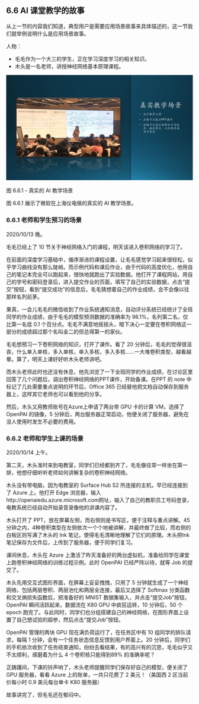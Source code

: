 ## 6.6 AI 课堂教学的故事

从上一节的内容我们知道，典型用户是需要应用场景故事来具体描述的，这一节我们就举例说明什么是应用场景故事。

人物：
-	毛毛作为一个大三的学生，正在学习深度学习的相关知识。
-	木头是一名老师，讲授神经网络基本原理课程。


<img src="img/Slide12.JPG"/>

图 6.6.1 - 真实的 AI 教学场景


图 6.6.1 展示了微软在上海仪电做的真实的 AI 教学场景。

### 6.6.1 老师和学生预习的场景

2020/10/13 晚。

毛毛已经上了 10 节关于神经网络入门的课程，明天该进入卷积网络的学习了。

在前面的深度学习基础中，循序渐进的课程设置，让毛毛感觉学习起来很轻松，似乎学习曲线没有那么陡峭。而示例代码和课后作业，由于代码的高度优化，他用自己的笔记本完全可以跑起来，很快地就跑出了实验数据。他打开了课程网站，用自己的学号和密码登录后，进入提交作业的页面，填写了自己的实验数据，点击“提交”按钮，看到“提交成功”的信息后，毛毛猜想着自己的作业成绩，会不会像以往那样名列前茅。

果真，一会儿毛毛的微信收到了作业系统通知消息，自动评分系统已经统计了全班同学的作业成绩，由于毛毛的模型预测数据的准确率为 98.1%，名列第二名，仅比第一名低 0.1 个百分点。毛毛不满意地摇摇头，暗下决心一定要在卷积网络这一部分的成绩超过那个名叫金二的但总得第一的家伙。

毛毛想预习一下卷积网络的知识，打开了课件。看了 20 分钟后，毛毛的觉得很沮丧，什么单入单核，多入单核，单入多核，多入多核……一大堆卷积类型，越看越晕。算了，明天上课好好听木头老师讲吧。

而木头老师此时也还没有休息，他先浏览了一下全班同学的作业成绩，在讨论区里回答了几个问题后，调出卷积神经网络的PPT课件，开始备课。在PPT 的 note 中标记了几处需要重点说明的环节后，Office 365 已经替他把文档自动保存到服务器上，这样其它老师也可以看到他的分享。

然后，木头又用教师账号在Azure上申请了两台带 GPU 卡的计算 VM，选择了 OpenPAI 的镜像，5 分钟后，两台服务器正常启动，他便关闭了服务器，避免在没人使用时发生不必要的费用。

### 6.6.2 老师和学生上课的场景

2020/10/14 上午。

第二天，木头准时来到电教室，同学们已经都到齐了，毛毛像往常一样坐在第一排，他想仔细听听老师如何讲解复杂的卷积神经网络。

木头没有带电脑，因为电教室的 Surface Hub S2 所连接的主机，早已经连接到了 Azure 上。他打开 Edge 浏览器，输入http://openaiedu.azure.microsoft.com网址，输入了自己的教职员工号码登录，电教系统已经自动开始录音录像他的讲课内容了。

木头打开了 PPT，放在屏幕左侧，而右侧则是书写区，便于注释与重点讲解。45 分钟之内，4种卷积类型在左侧依次一个个地被讲解，并最终做了比较，而右侧的白板区则写满了木头的 Ink 笔记，使得毛毛清晰地理解了它们的原理。木头把Ink笔记保存为文件后，上传到了服务器，便于同学们复习。

课间休息，木头在 Azure 上激活了昨天准备好的两台虚拟机，准备给同学在课堂上跑卷积神经网络的训练过程示例。此时 OpenPAI 已经严阵以待，就等 Job 的提交了。

木头先用交互式图形界面，在屏幕上妥妥拽拽，只用了 5 分钟就生成了一个神经网络，包括两层卷积、两层池化和两层全连接，最后又选择了 Softmax 分类函数和交叉熵损失函数后，把准备好的 MNIST 数据集输入，并点击“提交Job”按钮，OpenPAI 瞬间活跃起来，数据流在 K80 GPU 中疯狂运转，10 分钟后，50 个 epoch 跑完了。与此同时，同学们也分组搭建自己的神经网络，在图形界面上设置了自己想试验的超参，然后点击“提交Job”按钮。

OpenPAI 管理的两块 GPU 现在满负荷运行了，在任务区中有 10 组同学的排队请求，每隔 1 分钟，会有一个任务状态信息反馈到用户界面上。20 分钟后，同学们的手机依次收到了任务结束通知，纷纷去看结果，有的高兴有的沉思，毛毛似乎又不太顺利，琢磨着为什么 4 个卷积核只能得到89% 的准确率呢？

正踌躇间，下课的铃声响了，木头老师提醒同学们保存好自己的模型，便关闭了 GPU 服务器，看看 Azure 上的账单，一共只花费了 2 美元！（美国西 2 区当前价每小时 0.9 美元每台单卡 K80 服务器）

故事讲完了，但毛毛还在郁闷中。

